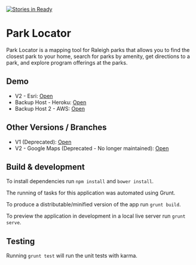 [![Stories in Ready](https://badge.waffle.io/david-meza/park-locator.png?label=ready&title=Ready)](https://waffle.io/david-meza/park-locator)
# Park Locator

Park Locator is a mapping tool for Raleigh parks that allows you to find the closest park to your home, search for parks by amenity, get directions to a park, and explore program offerings at the parks.

## Demo

* V2 - Esri: [Open](https://park-locator-esri.surge.sh)
* Backup Host - Heroku: [Open](https://park-locator.herokuapp.com)
* Backup Host 2 - AWS: [Open](http://goo.gl/qGCG4B)

## Other Versions / Branches

* V1 (Deprecated): [Open](https://park-locator.surge.sh)
* V2 - Google Maps (Deprecated - No longer maintained): [Open](https://park-locator-gmaps.surge.sh)

## Build & development

To install dependencies run `npm install` and `bower install`.

The running of tasks for this application was automated using Grunt. 

To produce a distributable/minified version of the app run `grunt build`. 

To preview the application in development in a local live server run `grunt serve`.

## Testing

Running `grunt test` will run the unit tests with karma.
